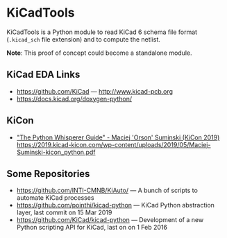 # KiCadTools

KiCadTools is a Python module to read KiCad 6 schema file format
 (`.kicad_sch` file extension) and to compute the netlist.

**Note**: This proof of concept could become a standalone module.

## KiCad EDA Links

* https://github.com/KiCad — http://www.kicad-pcb.org
* https://docs.kicad.org/doxygen-python/

## KiCon

* ["The Python Whisperer Guide" - Maciej 'Orson' Suminski (KiCon 2019)](https://www.youtube.com/watch?v=_zVJ96SdYrs)
  https://2019.kicad-kicon.com/wp-content/uploads/2019/05/Maciej-Suminski-kicon_python.pdf

## Some Repositories

* https://github.com/INTI-CMNB/KiAuto/ — A bunch of scripts to automate KiCad processes
* https://github.com/pointhi/kicad-python — KiCad Python abstraction layer, last commit on 15 Mar 2019
* https://github.com/KiCad/kicad-python — Development of a new Python scripting API for KiCad, last on on 1 Feb 2016
